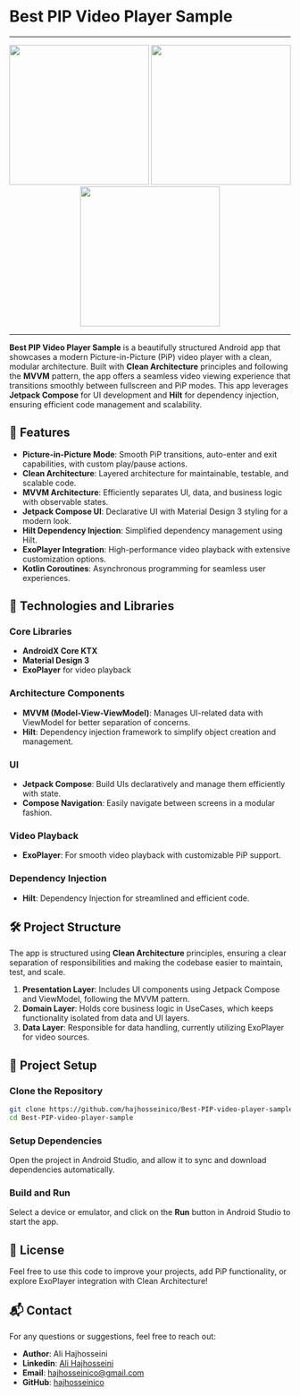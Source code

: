 
# Best PIP Video Player Sample

---

<div align="center">
    <img src="https://github.com/user-attachments/assets/345158ad-5321-42fb-a1c0-43f2f326bf89" width="250">
    <img src="https://github.com/user-attachments/assets/df5a0b22-1859-4ec7-9bd9-c34c91f26bda" width="250">
    <img src="https://github.com/user-attachments/assets/fbcf8d12-c418-4c13-9217-87d5ba9a8253" width="250">
</div>

---

**Best PIP Video Player Sample** is a beautifully structured Android app that showcases a modern Picture-in-Picture (PiP) video player with a clean, modular architecture. Built with **Clean Architecture** principles and following the **MVVM** pattern, the app offers a seamless video viewing experience that transitions smoothly between fullscreen and PiP modes. This app leverages **Jetpack Compose** for UI development and **Hilt** for dependency injection, ensuring efficient code management and scalability.

## 🚀 Features

- **Picture-in-Picture Mode**: Smooth PiP transitions, auto-enter and exit capabilities, with custom play/pause actions.
- **Clean Architecture**: Layered architecture for maintainable, testable, and scalable code.
- **MVVM Architecture**: Efficiently separates UI, data, and business logic with observable states.
- **Jetpack Compose UI**: Declarative UI with Material Design 3 styling for a modern look.
- **Hilt Dependency Injection**: Simplified dependency management using Hilt.
- **ExoPlayer Integration**: High-performance video playback with extensive customization options.
- **Kotlin Coroutines**: Asynchronous programming for seamless user experiences.

## 📱 Technologies and Libraries

### Core Libraries

- **AndroidX Core KTX**
- **Material Design 3**
- **ExoPlayer** for video playback

### Architecture Components

- **MVVM (Model-View-ViewModel)**: Manages UI-related data with ViewModel for better separation of concerns.
- **Hilt**: Dependency injection framework to simplify object creation and management.

### UI

- **Jetpack Compose**: Build UIs declaratively and manage them efficiently with state.
- **Compose Navigation**: Easily navigate between screens in a modular fashion.

### Video Playback

- **ExoPlayer**: For smooth video playback with customizable PiP support.

### Dependency Injection

- **Hilt**: Dependency Injection for streamlined and efficient code.

## 🛠️ Project Structure

The app is structured using **Clean Architecture** principles, ensuring a clear separation of responsibilities and making the codebase easier to maintain, test, and scale.

1. **Presentation Layer**: Includes UI components using Jetpack Compose and ViewModel, following the MVVM pattern.
2. **Domain Layer**: Holds core business logic in UseCases, which keeps functionality isolated from data and UI layers.
3. **Data Layer**: Responsible for data handling, currently utilizing ExoPlayer for video sources.

## 🧩 Project Setup

### Clone the Repository

```bash
git clone https://github.com/hajhosseinico/Best-PIP-video-player-sample.git
cd Best-PIP-video-player-sample
```

### Setup Dependencies

Open the project in Android Studio, and allow it to sync and download dependencies automatically.

### Build and Run

Select a device or emulator, and click on the **Run** button in Android Studio to start the app.

## 📄 License

Feel free to use this code to improve your projects, add PiP functionality, or explore ExoPlayer integration with Clean Architecture!

## 📬 Contact

For any questions or suggestions, feel free to reach out:

- **Author**: Ali Hajhosseini
- **Linkedin**: [Ali Hajhosseini](https://www.linkedin.com/in/ali-hajhosseini-354601aa/)
- **Email**: [hajhosseinico@gmail.com](mailto:hajhosseinico@gmail.com)
- **GitHub**: [hajhosseinico](https://github.com/hajhosseinico)
